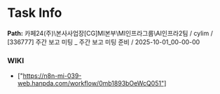 # Task Info

**Path:** 카페24(주)\본사사업장\[CG]MI본부\MI인프라그룹\AI인프라2팀 / cylim / [336777] 주간 보고 미팅 _ 주간 보고 미팅 준비 / 2025-10-01_00-00-00

### WIKI
- ["https://n8n-mi-039-web.hanpda.com/workflow/0mb1893bOeWcQ051"]

